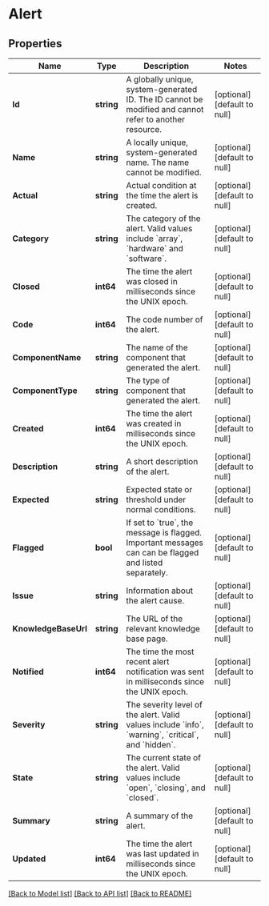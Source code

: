 # Alert

## Properties
Name | Type | Description | Notes
------------ | ------------- | ------------- | -------------
**Id** | **string** | A globally unique, system-generated ID. The ID cannot be modified and cannot refer to another resource. | [optional] [default to null]
**Name** | **string** | A locally unique, system-generated name. The name cannot be modified. | [optional] [default to null]
**Actual** | **string** | Actual condition at the time the alert is created. | [optional] [default to null]
**Category** | **string** | The category of the alert. Valid values include &#x60;array&#x60;, &#x60;hardware&#x60; and &#x60;software&#x60;. | [optional] [default to null]
**Closed** | **int64** | The time the alert was closed in milliseconds since the UNIX epoch. | [optional] [default to null]
**Code** | **int64** | The code number of the alert. | [optional] [default to null]
**ComponentName** | **string** | The name of the component that generated the alert. | [optional] [default to null]
**ComponentType** | **string** | The type of component that generated the alert. | [optional] [default to null]
**Created** | **int64** | The time the alert was created in milliseconds since the UNIX epoch. | [optional] [default to null]
**Description** | **string** | A short description of the alert. | [optional] [default to null]
**Expected** | **string** | Expected state or threshold under normal conditions. | [optional] [default to null]
**Flagged** | **bool** | If set to &#x60;true&#x60;, the message is flagged. Important messages can can be flagged and listed separately. | [optional] [default to null]
**Issue** | **string** | Information about the alert cause. | [optional] [default to null]
**KnowledgeBaseUrl** | **string** | The URL of the relevant knowledge base page. | [optional] [default to null]
**Notified** | **int64** | The time the most recent alert notification was sent in milliseconds since the UNIX epoch. | [optional] [default to null]
**Severity** | **string** | The severity level of the alert. Valid values include &#x60;info&#x60;, &#x60;warning&#x60;, &#x60;critical&#x60;, and &#x60;hidden&#x60;. | [optional] [default to null]
**State** | **string** | The current state of the alert. Valid values include &#x60;open&#x60;, &#x60;closing&#x60;, and &#x60;closed&#x60;. | [optional] [default to null]
**Summary** | **string** | A summary of the alert. | [optional] [default to null]
**Updated** | **int64** | The time the alert was last updated in milliseconds since the UNIX epoch. | [optional] [default to null]

[[Back to Model list]](../README.md#documentation-for-models) [[Back to API list]](../README.md#documentation-for-api-endpoints) [[Back to README]](../README.md)

